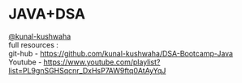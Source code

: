 # JAVA+DSA
<a href="https://github.com/kunal-kushwaha">@kunal-kushwaha</a>
<br/>
full resources : 
<br/>
git-hub - https://github.com/kunal-kushwaha/DSA-Bootcamp-Java
<br/>
Youtube - https://www.youtube.com/playlist?list=PL9gnSGHSqcnr_DxHsP7AW9ftq0AtAyYqJ
